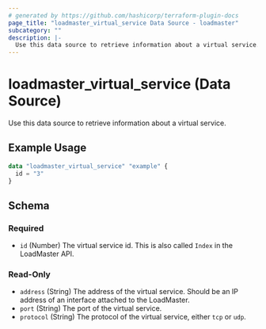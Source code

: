```yaml
---
# generated by https://github.com/hashicorp/terraform-plugin-docs
page_title: "loadmaster_virtual_service Data Source - loadmaster"
subcategory: ""
description: |-
  Use this data source to retrieve information about a virtual service.
---
```


# loadmaster_virtual_service (Data Source)

Use this data source to retrieve information about a virtual service.

## Example Usage

```terraform
data "loadmaster_virtual_service" "example" {
  id = "3"
}
```

<!-- schema generated by tfplugindocs -->
## Schema

### Required

- `id` (Number) The virtual service id. This is also called `Index` in the LoadMaster API.

### Read-Only

- `address` (String) The address of the virtual service. Should be an IP address of an interface attached to the LoadMaster.
- `port` (String) The port of the virtual service.
- `protocol` (String) The protocol of the virtual service, either `tcp` or `udp`.
